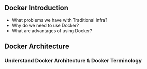 ## Docker Introduction
- What problems we have with Traditional Infra?
- Why do we need to use Docker?
- What are advantages of using Docker?
## Docker Architecture
### Understand Docker Architecture & Docker Terminology
